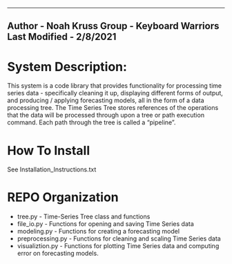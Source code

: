--------------------------------------------------------------------------------
Author - Noah Kruss
Group - Keyboard Warriors
Last Modified - 2/8/2021
--------------------------------------------------------------------------------

# System Description:

This system is a code library that provides functionality for processing time
series data - specifically cleaning it up, displaying different forms of output,
and producing / applying forecasting models, all in the form of a data processing tree.
The Time Series Tree stores references of the operations that the data will be processed
through upon a tree or path execution command. Each path through the tree is
called a “pipeline”.  

# How To Install

See Installation_Instructions.txt

# REPO Organization

* tree.py - Time-Series Tree class and functions
* file_io.py - Functions for opening and saving Time Series data
* modeling.py - Functions for creating a forecasting model 
* preprocessing.py - Functions for cleaning and scaling Time Series data
* visualiztion.py - Functions for plotting Time Series data and computing error
on forecasting models.
